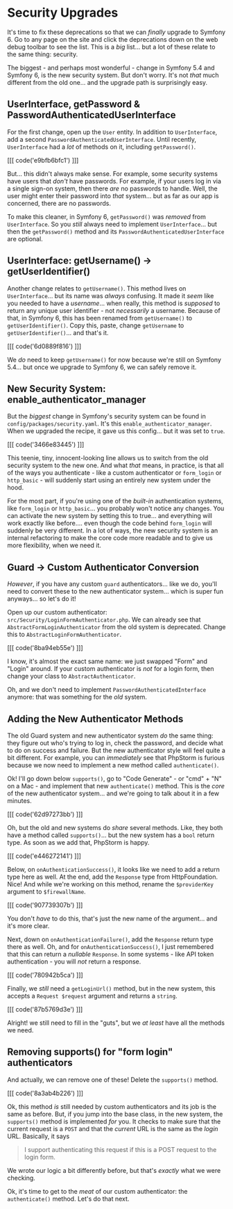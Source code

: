 # Security Upgrades

It's time to fix these deprecations so that we can *finally* upgrade to Symfony 6.
Go to any page on the site and click the deprecations down on the web debug toolbar
to see the list. This is a *big* list... but a lot of these relate to the same
thing: security.

The biggest - and perhaps most wonderful - change in Symfony 5.4 and Symfony 6,
is the new security system. But don't worry. It's not *that* much different from
the old one... and the upgrade path is surprisingly easy.

## UserInterface, getPassword & PasswordAuthenticatedUserInterface

For the first change, open up the `User` entity. In addition to `UserInterface`,
add a second `PasswordAuthenticatedUserInterface`. Until recently, `UserInterface`
had a *lot* of methods on it, including `getPassword()`. 

[[[ code('e9bfb6bfc1') ]]]

But... this didn't always make sense. For example, some security systems have users 
that *don't* have passwords. For example, if your users log in via a single sign-on 
system, then there *are* no passwords to handle. Well, the user might enter their 
password into *that* system... but as far as our app is concerned, there are no passwords.

To make this cleaner, in Symfony 6, `getPassword()` was *removed* from
`UserInterface`. So you *still* always need to implement `UserInterface`... but
then the `getPassword()` method and its `PasswordAuthenticatedUserInterface`
are optional.

## UserInterface: getUsername() -> getUserIdentifier()

Another change relates to `getUsername()`. This method lives on `UserInterface`...
but its name was *always* confusing. It made it *seem* like you needed to have a
*username*... when really, this method is *supposed* to return any unique
user identifier - not *necessarily* a username. Because of that, in Symfony 6, this
has been renamed from `getUsername()` to `getUserIdentifier()`. Copy this, paste,
change `getUsername` to `getUserIdentifier()`... and that's it.

[[[ code('6d0889f816') ]]]

We *do* need to keep `getUsername()` for now because we're still on Symfony 5.4...
but once we upgrade to Symfony 6, we can safely remove it.

## New Security System: enable_authenticator_manager

But the *biggest* change in Symfony's security system can be found in
`config/packages/security.yaml`. It's this `enable_authenticator_manager`. When we
upgraded the recipe, it gave us this config... but it was set to `true`. 

[[[ code('3466e83445') ]]]

This teenie, tiny, innocent-looking line allows us to switch from the old security system
to the new one. And what *that* means, in practice, is that all of the ways you
authenticate - like a custom authenticator or `form_login` or `http_basic` - will
suddenly start using an entirely new system under the hood.

For the most part, if you're using one of the *built-in* authentication systems,
like `form_login` or `http_basic`... you probably won't notice any changes. You
can activate the new system by setting this to true... and everything will work
exactly like before.... even though the code behind `form_login` will suddenly
be very different. In a lot of ways, the new security system is an internal
refactoring to make the core code more readable and to give us more flexibility,
when we need it.

## Guard -> Custom Authenticator Conversion

*However*, if you have any custom `guard` authenticators... like we do, you'll
need to convert these to the new authenticator system... which is super fun
anyways... so let's do it!

Open up our custom authenticator: `src/Security/LoginFormAuthenticator.php`. We
can already see that `AbstractFormLoginAuthenticator` from the old system is
deprecated. Change this to `AbstractLoginFormAuthenticator`.

[[[ code('8ba94eb55e') ]]]

I know, it's almost the exact same name: we just swapped "Form" and "Login" around.
If your custom authenticator is *not* for a login form, then change your class to
`AbstractAuthenticator`.

Oh, and we don't need to implement `PasswordAuthenticatedInterface` anymore:
that was something for the *old* system.

## Adding the New Authenticator Methods

The old Guard system and new authenticator system *do* the same thing: they
figure out who's trying to log in, check the password, and decide what to do
on success and failure. But the new authenticator style will feel quite a bit
different. For example, you can *immediately* see that PhpStorm is furious because
we now need to implement a new method called `authenticate()`.

Ok! I'll go down below `supports()`, go to "Code Generate" - or "cmd" + "N"
on a Mac - and implement that new `authenticate()` method. This is the *core* of
the new authenticator system... and we're going to talk about it in a few minutes.

[[[ code('62d97273bb') ]]]

Oh, but the old and new systems do *share* several methods. Like, they
both have a method called `supports()`... but the new system has a `bool` return
type. As soon as we add that, PhpStorm is happy.

[[[ code('e446272141') ]]]

Below, on `onAuthenticationSuccess()`, it looks like we need to add a return
type here as well. At the end, add the `Response` type from HttpFoundation.
Nice! And while we're working on this method, rename the `$providerKey` argument to
`$firewallName`.

[[[ code('907739307b') ]]]

You don't *have* to do this, that's just the new name of the argument... and it's
more clear.

Next, down on `onAuthenticationFailure()`, add the `Response` return type there
as well. Oh, and for `onAuthenticationSuccess()`, I just remembered that this can
return a *nullable* `Response`. In some systems - like API token authentication -
you will *not* return a response.

[[[ code('780942b5ca') ]]]

Finally, we *still* need a `getLoginUrl()` method, but in the new system, this
accepts a `Request $request` argument and returns a `string`.

[[[ code('87b5769d3e') ]]]

Alright! we still need to fill in the "guts", but we *at least* have all the
methods we need.

## Removing supports() for "form login" authenticators

And actually, we can remove one of these! Delete the `supports()` method.

[[[ code('8a3ab4b226') ]]]

Ok, this method *is* still needed by custom authenticators and its job is the
same as before. But, if you jump into the base class, in the new system, the
`supports()` method is implemented *for* you. It checks to make sure that the
current request is a `POST` and that the *current* URL is the same as the *login*
URL. Basically, it says

> I support authenticating this request if this is a POST request to the login form.

We wrote our logic a bit differently before, but that's *exactly* what we were
checking.

Ok, it's time to get to the *meat* of our custom authenticator: the `authenticate()`
method. Let's do that next.
